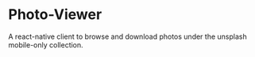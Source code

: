 # Photo-Viewer
A react-native client to browse and download photos under the unsplash mobile-only collection.
